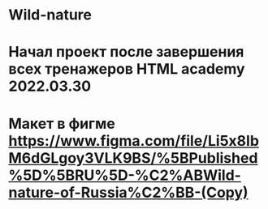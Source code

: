 # Wild-nature

# Начал проект после завершения всех тренажеров HTML academy 2022.03.30
# Макет в фигме https://www.figma.com/file/Li5x8lbM6dGLgoy3VLK9BS/%5BPublished%5D%5BRU%5D-%C2%ABWild-nature-of-Russia%C2%BB-(Copy)
